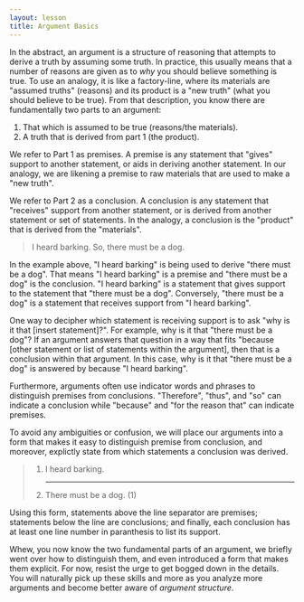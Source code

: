 ```yaml
---
layout: lesson
title: Argument Basics
---
```


In the abstract, an argument is a structure of reasoning that attempts to derive a truth by assuming some truth. In practice, this usually means that a number of reasons are given as to _why_ you should believe something is true. To use an analogy, it is like a factory-line, where its materials are "assumed truths" (reasons) and its product is a "new truth" (what you should believe to be true). From that description, you know there are fundamentally two parts to an argument:

1. That which is assumed to be true (reasons/the materials).
2. A truth that is derived from part 1 (the product).

We refer to Part 1 as premises. A premise is any statement that "gives" support to another statement, or aids in deriving another statement. In our analogy, we are likening a premise to raw materials that are used to make a "new truth".

We refer to Part 2 as a conclusion. A conclusion is any statement that "receives" support from another statement, or is derived from another statement or set of statements. In the analogy, a conclusion is the "product" that is derived from the "materials".

> I heard barking. So, there must be a dog.

In the example above, "I heard barking" is being used to derive "there must be a dog". That means "I heard barking" is a premise and "there must be a dog" is the conclusion. "I heard barking" is a statement that gives support to the statement that "there must be a dog". Conversely, "there must be a dog" is a statement that receives support from "I heard barking".

One way to decipher which statement is receiving support is to ask "why is it that [insert statement]?". For example, why is it that "there must be a dog"? If an argument answers that question in a way that fits "because [other statement or list of statements within the argument], then that is a conclusion within that argument. In this case, why is it that "there must be a dog" is answered by because "I heard barking".

Furthermore, arguments often use indicator words and phrases to distinguish premises from conclusions. "Therefore", "thus", and "so" can indicate a conclusion while "because" and "for the reason that" can indicate premises.

To avoid any ambiguities or confusion, we will place our arguments into a form that makes it easy to distinguish premise from conclusion, and moreover, explictly state from which statements a conclusion was derived.

> 1. I heard barking.
    <hr />
> 2. There must be a dog. (1)

Using this form, statements above the line separator are premises; statements below the line are conclusions; and finally, each conclusion has at least one line number in paranthesis to list its support.

Whew, you now know the two fundamental parts of an argument, we briefly went over how to distinguish them, and even introduced a form that makes them explicit. For now, resist the urge to get bogged down in the details. You will naturally pick up these skills and more as you analyze more arguments and become better aware of _argument structure_.
